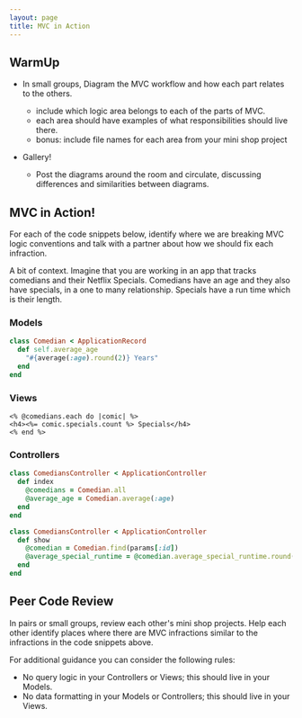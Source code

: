 ```yaml
---
layout: page
title: MVC in Action
---
```


## WarmUp

* In small groups, Diagram the MVC workflow and how each part relates to the others.
  - include which logic area belongs to each of the parts of MVC.
  - each area should have examples of what responsibilities should live there.
  - bonus: include file names for each area from your mini shop project

* Gallery!
  - Post the diagrams around the room and circulate, discussing differences and similarities between diagrams.


## MVC in Action!

For each of the code snippets below, identify where we are breaking MVC logic conventions and talk with a partner about how we should fix each infraction.

A bit of context. Imagine that you are working in an app that tracks comedians and their Netflix Specials. Comedians have an age and they also have specials, in a one to many relationship. Specials have a run time which is their length.

### Models

```ruby
class Comedian < ApplicationRecord
  def self.average_age
    "#{average(:age).round(2)} Years"
  end
end
```

### Views
```erb
<% @comedians.each do |comic| %>
<h4><%= comic.specials.count %> Specials</h4>
<% end %>
```

### Controllers
```ruby
class ComediansController < ApplicationController
  def index
    @comedians = Comedian.all
    @average_age = Comedian.average(:age)
  end
end
```

```ruby
class ComediansController < ApplicationController
  def show
    @comedian = Comedian.find(params[:id])
    @average_special_runtime = @comedian.average_special_runtime.round(2)
  end
end
```

## Peer Code Review

In pairs or small groups, review each other's mini shop projects.  Help each other identify places where there are MVC infractions similar to the infractions in the code snippets above.

For additional guidance you can consider the following rules:

* No query logic in your Controllers or Views; this should live in your Models.
* No data formatting in your Models or Controllers; this should live in your Views.
